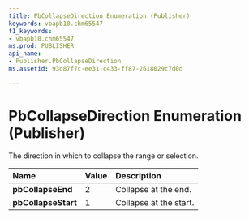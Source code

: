 ```yaml
---
title: PbCollapseDirection Enumeration (Publisher)
keywords: vbapb10.chm65547
f1_keywords:
- vbapb10.chm65547
ms.prod: PUBLISHER
api_name:
- Publisher.PbCollapseDirection
ms.assetid: 93d87f7c-ee31-c433-ff87-2618029c7d0d

---
```



# PbCollapseDirection Enumeration (Publisher)

The direction in which to collapse the range or selection.



|**Name**|**Value**|**Description**|
|:-----|:-----|:-----|
| **pbCollapseEnd**|2|Collapse at the end.|
| **pbCollapseStart**|1|Collapse at the start.|


